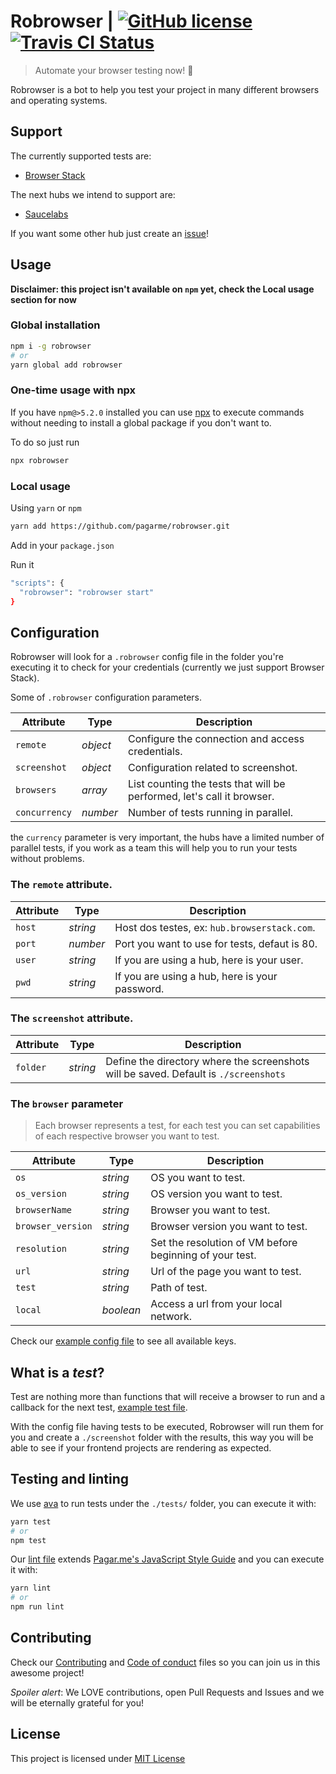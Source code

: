 # Robrowser | [![GitHub license](https://img.shields.io/github/license/mashape/apistatus.svg)](https://github.com/pagarme/robrowser/blob/master/LICENSE) [![Travis CI Status](https://travis-ci.org/pagarme/robrowser.svg?branch=master)](https://travis-ci.org/pagarme/robrowser)
> Automate your browser testing now! 🤖

Robrowser is a bot to help you test your project in many different browsers and operating systems.

## Support

The currently supported tests are:

- [Browser Stack](https://www.browserstack.com)

The next hubs we intend to support are:

- [Saucelabs](https://saucelabs.com/)

If you want some other hub just create an [issue](https://github.com/pagarme/robrowser/issues)!

## Usage

**Disclaimer: this project isn't available on `npm` yet, check the Local usage section for now**

### Global installation

```sh
npm i -g robrowser
# or
yarn global add robrowser
```

### One-time usage with npx

If you have `npm@>5.2.0` installed you can use [npx](https://medium.com/@maybekatz/introducing-npx-an-npm-package-runner-55f7d4bd282b) to execute commands without needing to install a global package if you don't want to.

To do so just run

```sh
npx robrowser
```

### Local usage

Using `yarn` or `npm`

```sh
yarn add https://github.com/pagarme/robrowser.git
```

Add in your `package.json`

Run it
```sh
"scripts": {
  "robrowser": "robrowser start"
}
```

## Configuration

Robrowser will look for a `.robrowser` config file in the folder you're executing it to check for your credentials (currently we just support Browser Stack).

Some of `.robrowser` configuration parameters.

| Attribute | Type | Description |
| ---- | ---- | ---- |
| `remote` | *object* | Configure the connection and access credentials.
| `screenshot` | *object* | Configuration related to screenshot.
| `browsers` | *array* | List counting the tests that will be performed, let's call it browser.
| `concurrency` | *number* | Number of tests running in parallel.

the `currency` parameter is very important, the hubs have a limited number of parallel tests, if you work as a team this will help you to run your tests without problems.

### The `remote` attribute.

| Attribute | Type | Description |
| ---- | ---- | ---- |
| `host` | *string* | Host dos testes, ex: `hub.browserstack.com`.
| `port` | *number* | Port you want to use for tests, defaut is 80.
| `user` | *string* | If you are using a hub, here is your user.
| `pwd` | *string* | If you are using a hub, here is your password.

### The `screenshot` attribute.

| Attribute | Type | Description |
| ---- | ---- | ---- |
| `folder` | *string* | Define the directory where the screenshots will be saved. Default is `./screenshots`

### The `browser` parameter

> Each browser represents a test, for each test you can set capabilities of each respective browser you want to test.

| Attribute | Type | Description |
| ---- | ---- | ---- |
| `os` | *string* | OS you want to test.
| `os_version` | *string* | OS version you want to test.
| `browserName` | *string* | Browser you want to test.
| `browser_version` | *string* | Browser version you want to test.
| `resolution` | *string* | Set the resolution of VM before beginning of your test.
| `url` | *string* | Url of the page you want to test.
| `test` | *string* | Path of test.
| `local` | *boolean* | Access a url from your local network.

Check our [example config file](./examples/.robrowser) to see all available keys.

## What is a _test_?

Test are nothing more than functions that will receive a browser to run and a callback for the next test, [example test file](./examples/index.js).

With the config file having tests to be executed, Robrowser will run them for you and create a `./screenshot` folder with the results, this way you will be able to see if your frontend projects are rendering as expected.

## Testing and linting

We use [ava](https://github.com/avajs/ava) to run tests under the `./tests/` folder, you can execute it with:

```sh
yarn test
# or
npm test
```

Our [lint file](.eslintrc) extends [Pagar.me's JavaScript Style Guide](https://github.com/pagarme/javascript-style-guide) and you can execute it with:

```sh
yarn lint
# or
npm run lint
```

## Contributing

Check our [Contributing](./.github/CONTRIBUTING.md) and [Code of conduct](./.github/CODE_OF_CONDUCT.md) files so you can join us in this awesome project!

_Spoiler alert_: We LOVE contributions, open Pull Requests and Issues and we will be eternally grateful for you!

## License

This project is licensed under [MIT License](./LICENSE)
